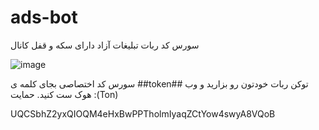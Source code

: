 # ads-bot
سورس کد ربات تبلیغات آزاد دارای سکه و قفل کانال 




![image](https://github.com/user-attachments/assets/10f130db-4d73-4b9c-bcfa-b6e866c3e8b3)






 سورس کد اختصاصی 
بجای کلمه ی ##token## توکن ربات خودتون رو بزارید و وب هوک ست کنید. 
حمایت :(Ton) 

UQCSbhZ2yxQIOQM4eHxBwPPTholmIyaqZCtYow4swyA8VQoB
